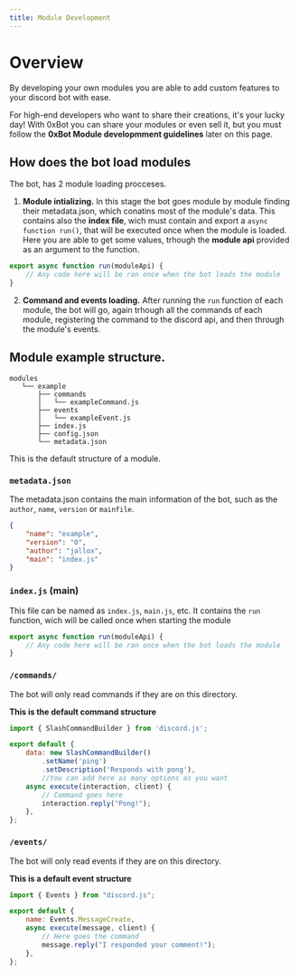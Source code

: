 ```yaml
---
title: Module Development
---
```


# Overview
By developing your own modules you are able to add custom features to your discord bot with ease. 

For high-end developers who want to share their creations, it's your lucky day! With 0xBot you can share your modules or even sell it, but you must follow the **0xBot Module developmment guidelines** later on this page.

## How does the bot load modules
The bot, has 2 module loading procceses. 

1. **Module intializing.** In this stage the bot goes module by module finding their metadata.json, which conatins most of the module's data. This contains also the **index file**, wich must contain and export a `async function run()`, that will be executed once when the module is loaded. Here you are able to get some values, trhough the **module api** provided as an argument to the function.
```js
export async function run(moduleApi) {
    // Any code here will be ran once when the bot loads the module
}
```

2. **Command and events loading.** After running the `run` function of each module, the bot will go, again trhough all the commands of each module, registering the command to the discord api, and then through the module's events.

## Module example structure.

```
modules
   └── example
       ├── commands
       │   └── exampleCommand.js
       ├── events
       │   └── exampleEvent.js
       ├── index.js
       ├── config.json
       └── metadata.json
```

This is the default structure of a module.

### `metadata.json`
The metadata.json contains the main information of the bot, such as the `author`, `name`, `version` or `mainfile`.
```json title="metadata.json"
{
    "name": "example",
    "version": "0",
    "author": "jallox",
    "main": "index.js"
}
```

### `index.js` (main)
This file can be named as `index.js`, `main.js`, etc. It contains the `run` function, wich will be called once when starting the module
```js title="index.js"
export async function run(moduleApi) {
    // Any code here will be ran once when the bot loads the module
}
```

### `/commands/`
The bot will only read commands if they are on this directory. 

**This is the default command structure**
```js title="commands/ping.js"
import { SlashCommandBuilder } from 'discord.js';

export default {
	data: new SlashCommandBuilder()
		.setName('ping')
		.setDescription('Responds with pong'),
		//You can add here as many options as you want 
	async execute(interaction, client) {
		// Command goes here
        interaction.reply("Pong!");
	},
};
```

### `/events/`
The bot will only read events if they are on this directory.

**This is a default event structure**
```js title="events/message.js"
import { Events } from "discord.js";

export default {
	name: Events.MessageCreate,
	async execute(message, client) {
		// Here goes the command
        message.reply("I responded your comment!");
	},
};
```

